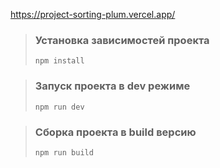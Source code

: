 
https://project-sorting-plum.vercel.app/


> ### Установка зависимостей проекта
>
> ```
> npm install
> ```

> ### Запуск проекта в dev режиме
>
> ```
> npm run dev
> ```

> ### Сборка проекта в build версию
>
> ```
> npm run build
> ```
